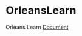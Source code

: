 # OrleansLearn
Orleans Learn [Document](https://dotnet.github.io/orleans/Documentation/tutorials_and_samples/tutorial_1.html)
